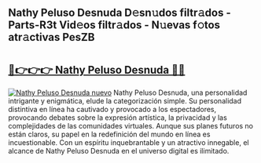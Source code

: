 ## Nathy Peluso Desnuda D𝚎sn𝚞dos filtr𝚊dos - Parts-R3t Vid𝚎os filtr𝚊dos - N𝚞evas f𝚘tos atr𝚊ctivas PesZB

# <h2><a href="http://mbdhb2z.tromn.icu/?c=Nathy+Peluso+Desnuda">🔗👉👉👉 Nathy Peluso Desnuda 🔗🔗</a></h2>

[![Nathy Peluso Desnuda nuevo](https://i.imgur.com/pEAQMta.gif)](http://mbdhb2z.tromn.icu/?c=Nathy+Peluso+Desnuda)
Nathy Peluso Desnuda, una personalidad intrigante y enigmática, elude la categorización simple. Su personalidad distintiva en línea ha cautivado y provocado a los espectadores, provocando debates sobre la expresión artística, la privacidad y las complejidades de las comunidades virtuales. Aunque sus planes futuros no están claros, su papel en la redefinición del mundo en línea es incuestionable. Con un espíritu inquebrantable y un atractivo innegable, el alcance de Nathy Peluso Desnuda en el universo digital es ilimitado.

